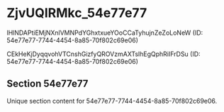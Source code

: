 # ZjvUQIRMkc_54e77e77

lHlNDAPtiEMjNXnlVMNPdYGhxtxueYOoCCaTyhujnZeZoLoNeW (ID: 54e77e77-7744-4454-8a85-70f802c69e06)

CEkHeKjDyqqvohVTCnshGizfyQROVzmAXTslhEgQphRiIFrDSu (ID: 54e77e77-7744-4454-8a85-70f802c69e06)

## Section 54e77e77

Unique section content for 54e77e77-7744-4454-8a85-70f802c69e06.

